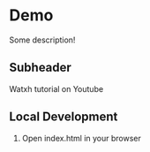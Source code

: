 # Demo

Some description!

## Subheader

Watxh tutorial on Youtube

## Local Development

1. Open index.html in your browser
